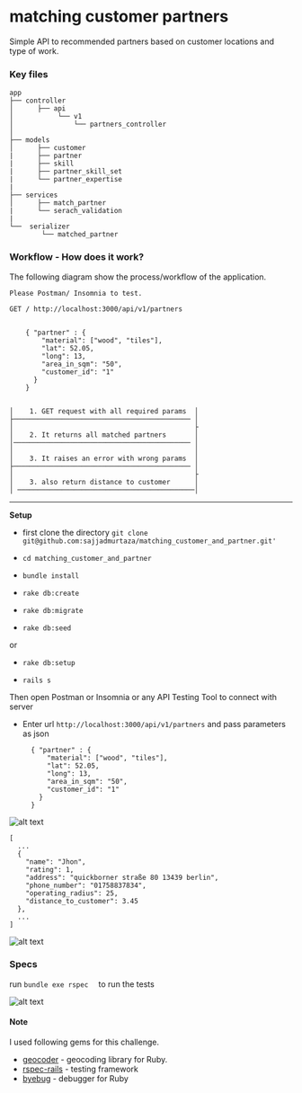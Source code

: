 # matching customer partners

Simple API to recommended partners based on customer locations and type of work.

### Key files

    
    app
    ├── controller
    │      ├── api                             
    │           └── v1                        
    │               └── partners_controller  
    │
    ├── models                    
    │      ├── customer
    |      ├── partner
    |      ├── skill
    |      ├── partner_skill_set
    |      └── partner_expertise
    |
    ├── services
    │      ├── match_partner 
    |      └── serach_validation 
    |
    └──  serializer
            └── matched_partner
    

### Workflow - How does it work?

The following diagram show the process/workflow of the application.


    Please Postman/ Insomnia to test.

    GET / http://localhost:3000/api/v1/partners

    
        { "partner" : {
            "material": ["wood", "tiles"],
            "lat": 52.05,
            "long": 13,
            "area_in_sqm": "50",
            "customer_id": "1"
          }
        }
    
 
    │    1. GET request with all required params  │ 
    ├──────────────────────────────────────────── │     
    │                                             ├                        
    │    2. It returns all matched partners       │               
    │──────────────────────────────────────────── │
    │                                             │
    │    3. It raises an error with wrong params  │
    ├──────────────────────────────────────────── │ 
    │                                             ├       
    │    3. also return distance to customer      │ 
    │ ────────────────────────────────────────────│

***
**Setup**

* first clone the directory 
                      ```
                      git clone git@github.com:sajjadmurtaza/matching_customer_and_partner.git'
                      ```
 *  ```cd matching_customer_and_partner```

 *  ```bundle install ```
 *  ```rake db:create```
 *  ```rake db:migrate```
 *  ```rake db:seed```

 or

 *  ```rake db:setup```
 
 *  ```rails s ```
 
 Then open Postman or Insomnia or any API Testing Tool to connect with server
 
 * Enter url ```http://localhost:3000/api/v1/partners``` and pass parameters as json


    ```
      { "partner" : {
          "material": ["wood", "tiles"],
          "lat": 52.05,
          "long": 13,
          "area_in_sqm": "50",
          "customer_id": "1"
        }
      }
    ```

![alt text](https://raw.githubusercontent.com/sajjadmurtaza/SchedulyBridge/master/app/assets/images/img/mp1.png "MP1 Screenshot")

    [
      ...
      {
        "name": "Jhon",
        "rating": 1,
        "address": "quickborner straße 80 13439 berlin",
        "phone_number": "01758837834",
        "operating_radius": 25,
        "distance_to_customer": 3.45
      },
      ...
    ]

![alt text](https://raw.githubusercontent.com/sajjadmurtaza/SchedulyBridge/master/app/assets/images/img/mp2.png "MP Screenshot")


### Specs

run ``` bundle exe rspec   ``` to run the tests

![alt text](https://raw.githubusercontent.com/sajjadmurtaza/SchedulyBridge/master/app/assets/images/img/mp3.png "MP3 Screenshot")

#### Note
I used following gems for this challenge.

* [geocoder](http://www.rubygeocoder.com/) - geocoding library for Ruby.
* [rspec-rails](https://github.com/rspec/rspec-rails) - testing framework
* [byebug](https://github.com/deivid-rodriguez/byebug) -  debugger for Ruby